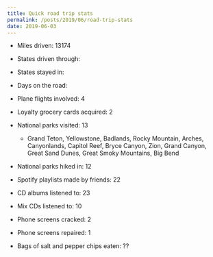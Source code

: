 ```yaml
---
title: Quick road trip stats
permalink: /posts/2019/06/road-trip-stats
date: 2019-06-03
---
```

* Miles driven: 13174
* States driven through:
* States stayed in:
* Days on the road:
* Plane flights involved: 4

* Loyalty grocery cards acquired: 2
* National parks visited: 13
    - Grand Teton, Yellowstone, Badlands, Rocky Mountain, Arches, Canyonlands, Capitol Reef, Bryce Canyon, Zion, Grand Canyon, Great Sand Dunes, Great Smoky Mountains, Big Bend
* National parks hiked in: 12
* Spotify playlists made by friends: 22
* CD albums listened to: 23
* Mix CDs listened to: 10
* Phone screens cracked: 2
* Phone screens repaired: 1
* Bags of salt and pepper chips eaten: ??
